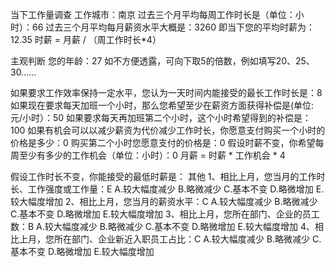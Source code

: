 当下工作量调查
工作城市：南京
过去三个月平均每周工作时长是（单位：小时）：66
过去三个月平均每月薪资水平大概是：3260
即当下您的平均时薪为：12.35
时薪 = 月薪 / （周工作时长*4）

主观判断
您的年龄：27
如不方便透露，可向下取5的倍数，例如填写20、25、30......

如果要求工作效率保持一定水平，您认为一天时间内能接受的最长工作时长是：8
如果现在要求每天加班一个小时，那么您希望至少在薪资方面获得补偿是(单位:元/小时）：50
如果要求每天再加班第二个小时，这个小时希望得到的补偿是：100
如果有机会可以以减少薪资为代价减少工作时长，你愿意支付购买一个小时的价格是多少：0
购买第二个小时您愿意支付的价格是：0
假设时薪不变，你希望每周至少有多少的工作机会（单位：小时）：0
月薪 = 时薪 * 工作机会 * 4

假设工作时长不变，你能接受的最低时薪是：
其他
1、相比上月，您当月的工作时长、工作强度或工作量：E
A.较大幅度减少
B.略微减少
C.基本不变
D.略微增加
E.较大幅度增加
2、相比上月，您当月的薪资水平：C
A.较大幅度减少
B.略微减少
C.基本不变
D.略微增加
E.较大幅度增加
3、相比上月，您所在部门、企业的员工数：B
A.较大幅度减少
B.略微减少
C.基本不变
D.略微增加
E.较大幅度增加
4、相比上月，您所在部门、企业新近入职员工占比：C
A.较大幅度减少
B.略微减少
C.基本不变
D.略微增加
E.较大幅度增加

